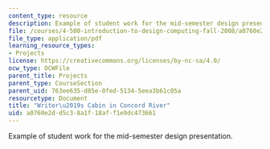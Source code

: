 ```yaml
---
content_type: resource
description: Example of student work for the mid-semester design presentation.
file: /courses/4-500-introduction-to-design-computing-fall-2008/a0760e2dd5c38a1f18aff1e9dc473661_assn4b_7.pdf
file_type: application/pdf
learning_resource_types:
- Projects
license: https://creativecommons.org/licenses/by-nc-sa/4.0/
ocw_type: OCWFile
parent_title: Projects
parent_type: CourseSection
parent_uid: 763ee635-d85e-0fed-5134-5eea3b61c05a
resourcetype: Document
title: "Writer\u2019s Cabin in Concord River"
uid: a0760e2d-d5c3-8a1f-18af-f1e9dc473661
---
```

Example of student work for the mid-semester design presentation.